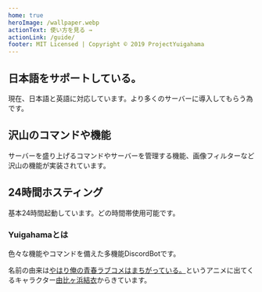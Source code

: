 ```yaml
---
home: true
heroImage: /wallpaper.webp
actionText: 使い方を見る →
actionLink: /guide/
footer: MIT Licensed | Copyright © 2019 ProjectYuigahama
---
```


<div class="features">
  <div class="feature">
    <h2>日本語をサポートしている。</h2>
    <p>現在、日本語と英語に対応しています。より多くのサーバーに導入してもらう為です。</p>
  </div>
  <div class="feature">
    <h2>沢山のコマンドや機能</h2>
    <p>サーバーを盛り上げるコマンドやサーバーを管理する機能、画像フィルターなど沢山の機能が実装されています。</p>
  </div>
  <div class="feature">
    <h2>24時間ホスティング</h2>
    <p>基本24時間起動しています。どの時間帯使用可能です。</p>
  </div>
</div>

### Yuigahamaとは

色々な機能やコマンドを備えた多機能DiscordBotです。

名前の由来は[やはり俺の青春ラブコメはまちがっている。](https://ja.wikipedia.org/wiki/%E3%82%84%E3%81%AF%E3%82%8A%E4%BF%BA%E3%81%AE%E9%9D%92%E6%98%A5%E3%83%A9%E3%83%96%E3%82%B3%E3%83%A1%E3%81%AF%E3%81%BE%E3%81%A1%E3%81%8C%E3%81%A3%E3%81%A6%E3%81%84%E3%82%8B%E3%80%82)というアニメに出てくるキャラクター[由比ヶ浜結衣](https://dic.nicovideo.jp/a/%E7%94%B1%E6%AF%94%E3%83%B6%E6%B5%9C%E7%B5%90%E8%A1%A3)からきています。
